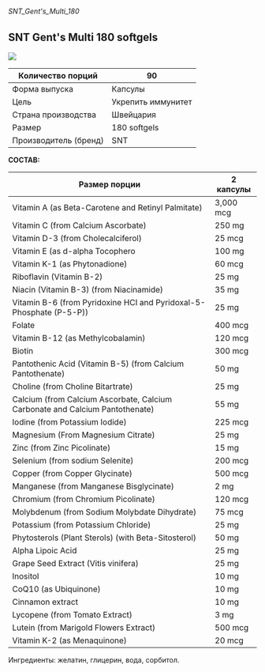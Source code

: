 ###### SNT_Gent's_Multi_180

## SNT Gent's Multi 180 softgels
![](https://telegra.ph/file/d151f6ee53d65abc807f5.jpg)

| Количество порций | 90 |
| --- | --- |
| Форма выпуска | Капсулы |
| Цель | Укрепить иммунитет |
| Страна производства | Швейцария |
| Размер | 180 softgels |
| Производитель (бренд) | SNT

**СОСТАВ:**

| **Размер порции** | **2 капсулы** |
| --- | --- |
| Vitamin A (as Beta-Carotene and Retinyl Palmitate) | 3,000 mcg |
| Vitamin C (from Calcium Ascorbate) | 250 mg |
| Vitamin D-3 (from Cholecalciferol) | 25 mcg |
| Vitamin E (as d-alpha Tocophero | 100 mg |
| Vitamin K-1 (as Phytonadione) | 60 mcg |
| Riboflavin (Vitamin B-2) | 25 mg |
| Niacin (Vitamin B-3) (from Niacinamide) | 35 mg |
| Vitamin B-6 (from Pyridoxine HCI and Pyridoxal-5-Phosphate (P-5-P)) | 25 mg |
| Folate | 400 mcg |
| Vitamin B-12 (as Methylcobalamin) | 120 mcg |
| Biotin | 300 mcg |
| Pantothenic Acid (Vitamin B-5) (from Calcium Pantothenate) | 50 mg |
| Choline (from Choline Bitartrate) | 25 mg |
| Calcium (from Calcium Ascorbate, Calcium Carbonate and Calcium Pantothenate) | 55 mg |
| Iodine (from Potassium Iodide) | 225 mcg |
| Magnesium (From Magnesium Citrate) | 25 mg |
| Zinc (from Zinc Picolinate) | 15 mg |
| Selenium (from sodium Selenite) | 200 mcg |
| Copper (from Copper Glycinate) | 500 mcg |
| Manganese (from Manganese Bisglycinate) | 2 mg |
| Chromium (from Chromium Picolinate) | 120 mcg |
| Molybdenum (from Sodium Molybdate Dihydrate) | 75 mcg |
| Potassium (from Potassium Chloride) | 25 mg |
| Phytosterols (Plant Sterols) (with Beta-Sitosterol) | 50 mg |
| Alpha Lipoic Acid | 25 mg |
| Grape Seed Extract (Vitis vinifera) | 25 mg |
| Inositol | 10 mg |
| CoQ10 (as Ubiquinone) | 10 mg |
| Cinnamon extract | 10 mg |
| Lycopene (from Tomato Extract) | 3 mg |
| Lutein (from Marigold Flowers Extract) | 500 mcg |
| Vitamin K-2 (as Menaquinone) | 20 mcg |

Ингредиенты: желатин, глицерин, вода, сорбитол.
